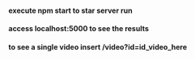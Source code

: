 #### execute npm start to star server run

#### access localhost:5000 to see the results

#### to see a single video insert /video?id=id_video_here